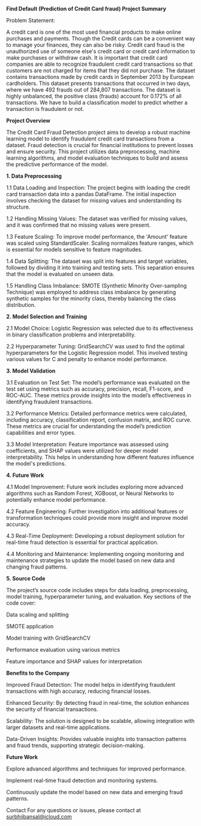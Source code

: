 **Find Default (Prediction of Credit Card fraud) Project Summary**

Problem Statement:

A credit card is one of the most used financial products to make online purchases and payments. Though the Credit cards can be a convenient way to manage your finances, they can also be risky. Credit card fraud is the unauthorized use of someone else's credit card or credit card information to make purchases or withdraw cash.
It is important that credit card companies are able to recognize fraudulent credit card transactions so that customers are not charged for items that they did not purchase. 
The dataset contains transactions made by credit cards in September 2013 by European cardholders. This dataset presents transactions that occurred in two days, where we have 492 frauds out of 284,807 transactions. The dataset is highly unbalanced, the positive class (frauds) account for 0.172% of all transactions.
We have to build a classification model to predict whether a transaction is fraudulent or not.


**Project Overview**

The Credit Card Fraud Detection project aims to develop a robust machine learning model to identify fraudulent credit card transactions from a dataset. Fraud detection is crucial for financial institutions to prevent losses and ensure security. This project utilizes data preprocessing, machine learning algorithms, and model evaluation techniques to build and assess the predictive performance of the model.

**1. Data Preprocessing**
   
1.1 Data Loading and Inspection: 
The project begins with loading the credit card transaction data into a pandas DataFrame. The initial inspection involves checking the dataset for missing values and understanding its structure.

1.2 Handling Missing Values:
The dataset was verified for missing values, and it was confirmed that no missing values were present.

1.3 Feature Scaling: 
To improve model performance, the 'Amount' feature was scaled using StandardScaler. Scaling normalizes feature ranges, which is essential for models sensitive to feature magnitudes.

1.4 Data Splitting: 
The dataset was split into features and target variables, followed by dividing it into training and testing sets. This separation ensures that the model is evaluated on unseen data.

1.5 Handling Class Imbalance: 
SMOTE (Synthetic Minority Over-sampling Technique) was employed to address class imbalance by generating synthetic samples for the minority class, thereby balancing the class distribution.

**2. Model Selection and Training**
   
2.1 Model Choice: 
Logistic Regression was selected due to its effectiveness in binary classification problems and interpretability.

2.2 Hyperparameter Tuning: 
GridSearchCV was used to find the optimal hyperparameters for the Logistic Regression model. This involved testing various values for C and penalty to enhance model performance.

**3. Model Validation**
   
3.1 Evaluation on Test Set: 
The model’s performance was evaluated on the test set using metrics such as accuracy, precision, recall, F1-score, and ROC-AUC. These metrics provide insights into the model’s effectiveness in identifying fraudulent transactions.

3.2 Performance Metrics: 
Detailed performance metrics were calculated, including accuracy, classification report, confusion matrix, and ROC curve. These metrics are crucial for understanding the model’s prediction capabilities and error types.

3.3 Model Interpretation: 
Feature importance was assessed using coefficients, and SHAP values were utilized for deeper model interpretability. This helps in understanding how different features influence the model's predictions.

**4. Future Work**

4.1 Model Improvement: 
Future work includes exploring more advanced algorithms such as Random Forest, XGBoost, or Neural Networks to potentially enhance model performance.

4.2 Feature Engineering: 
Further investigation into additional features or transformation techniques could provide more insight and improve model accuracy.

4.3 Real-Time Deployment: 
Developing a robust deployment solution for real-time fraud detection is essential for practical application.

4.4 Monitoring and Maintenance: 
Implementing ongoing monitoring and maintenance strategies to update the model based on new data and changing fraud patterns.

**5. Source Code**

The project’s source code includes steps for data loading, preprocessing, model training, hyperparameter tuning, and evaluation. Key sections of the code cover:

Data scaling and splitting

SMOTE application

Model training with GridSearchCV

Performance evaluation using various metrics

Feature importance and SHAP values for interpretation



**Benefits to the Company**

Improved Fraud Detection: The model helps in identifying fraudulent transactions with high accuracy, reducing financial losses.

Enhanced Security: By detecting fraud in real-time, the solution enhances the security of financial transactions.

Scalability: The solution is designed to be scalable, allowing integration with larger datasets and real-time applications.

Data-Driven Insights: Provides valuable insights into transaction patterns and fraud trends, supporting strategic decision-making.


**Future Work**

Explore advanced algorithms and techniques for improved performance.

Implement real-time fraud detection and monitoring systems.

Continuously update the model based on new data and emerging fraud patterns.



Contact
For any questions or issues, please contact at surbhiibansal@icloud.com
